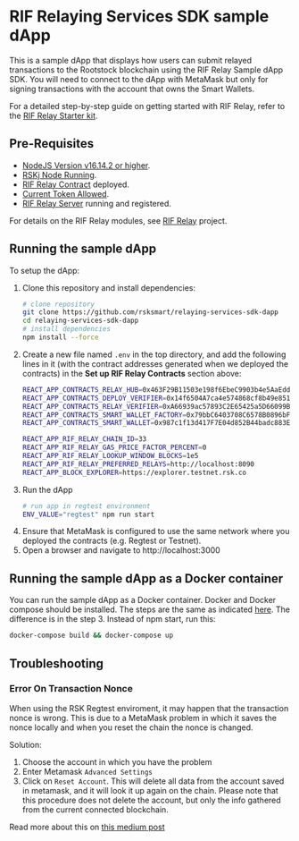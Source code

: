 # RIF Relaying Services SDK sample dApp

This is a sample dApp that displays how users can submit relayed transactions to the Rootstock blockchain using the RIF Relay Sample dApp SDK. You will need to connect to the dApp with MetaMask but only for signing transactions with the account that owns the Smart Wallets.

For a detailed step-by-step guide on getting started with RIF Relay, refer to the [RIF Relay Starter kit](https://dev.rootstock.io/guides/rif-relay/starter-kit).

## Pre-Requisites

* [NodeJS Version v16.14.2 or higher](https://nodejs.org/en/download/).
* [RSKj Node Running](https://github.com/rsksmart/rskj).
* [RIF Relay Contract](https://github.com/rsksmart/rif-relay-contracts) deployed.
* [Current Token Allowed](https://github.com/rsksmart/rif-relay-contracts#allowing-tokens).
* [RIF Relay Server](https://github.com/rsksmart/rif-relay-server) running and registered.

For details on the RIF Relay modules, see [RIF Relay](https://github.com/rsksmart/rif-relay) project.

## Running the sample dApp

To setup the dApp:

1. Clone this repository and install dependencies:
    ```bash
    # clone repository
    git clone https://github.com/rsksmart/relaying-services-sdk-dapp
    cd relaying-services-sdk-dapp
    # install dependencies
    npm install --force
    ```
2. Create a new file named `.env`  in the top directory, and add the following lines in it (with the contract addresses generated when we deployed the contracts) in the **Set up RIF Relay Contracts** section above:
    ```bash
    REACT_APP_CONTRACTS_RELAY_HUB=0x463F29B11503e198f6EbeC9903b4e5AaEddf6D29
    REACT_APP_CONTRACTS_DEPLOY_VERIFIER=0x14f6504A7ca4e574868cf8b49e85187d3Da9FA70
    REACT_APP_CONTRACTS_RELAY_VERIFIER=0xA66939ac57893C2E65425a5D66099Bc20C76D4CD
    REACT_APP_CONTRACTS_SMART_WALLET_FACTORY=0x79bbC6403708C6578B0896bF1d1a91D2BB2AAa1c
    REACT_APP_CONTRACTS_SMART_WALLET=0x987c1f13d417F7E04d852B44badc883E4E9782e1

    REACT_APP_RIF_RELAY_CHAIN_ID=33
    REACT_APP_RIF_RELAY_GAS_PRICE_FACTOR_PERCENT=0
    REACT_APP_RIF_RELAY_LOOKUP_WINDOW_BLOCKS=1e5
    REACT_APP_RIF_RELAY_PREFERRED_RELAYS=http://localhost:8090
    REACT_APP_BLOCK_EXPLORER=https://explorer.testnet.rsk.co
    ```
3. Run the dApp
    ```bash
    # run app in regtest environment
    ENV_VALUE="regtest" npm run start
    ```
4. Ensure that MetaMask is configured to use the same network where you deployed the contracts (e.g. Regtest or Testnet).
4. Open a browser and navigate to http://localhost:3000

## Running the sample dApp as a Docker container

You can run the sample dApp as a Docker container. Docker and Docker compose should be installed.
The steps are the same as indicated [here](#running-the-sample-dapp). The difference is in the step 3. Instead of npm start, run this:

```bash
docker-compose build && docker-compose up
```

## Troubleshooting
### Error On Transaction Nonce
When using the RSK Regtest enviroment, it may happen that the transaction nonce is wrong. This is due to a MetaMask problem in which it saves the nonce locally and when you reset the chain the nonce is changed.

Solution:
1. Choose the account in which you have the problem
2. Enter Metamask `Advanced Settings`
3. Click on `Reset Account`. This will delete all data from the account saved in metamask, and it will look it up again on the chain. Please note that this procedure does not delete the account, but only the info gathered from the current connected blockchain.

Read more about this on [this medium post](https://medium.com/singapore-blockchain-dapps/reset-metamask-nonce-766dd4c27ca8)

